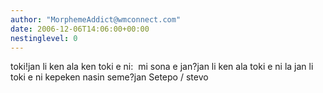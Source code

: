 ```yaml
---
author: "MorphemeAddict@wmconnect.com"
date: 2006-12-06T14:06:00+00:00
nestinglevel: 0
---
```

toki!jan li ken ala ken toki e ni:  mi sona e jan?jan li ken ala toki e ni la jan li toki e ni kepeken nasin seme?jan Setepo / stevo